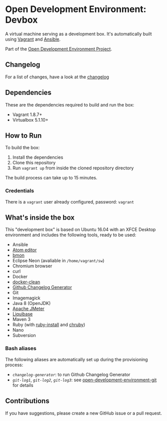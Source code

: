 # Open Development Environment: Devbox

A virtual machine serving as a development box. It's automatically built using [Vagrant](https://www.vagrantup.com/) and [Ansible](https://www.ansible.com/).

Part of the [Open Development Environment Project](https://github.com/ferrarimarco/open-development-environment).

## Changelog
For a list of changes, have a look at the [changelog](CHANGELOG.md)

## Dependencies
These are the dependencies required to build and run the box:
- Vagrant 1.8.7+
- Virtualbox 5.1.10+

## How to Run
To build the box:

1. Install the dependencies
1. Clone this repository
1. Run `vagrant up` from inside the cloned repository directory

The build process can take up to 15 minutes.

### Credentials
There is a `vagrant` user already configured, password: `vagrant`

## What's inside the box
This "development box" is based on Ubuntu 16.04 with an XFCE Desktop environment and includes the following tools, ready to be used:
- Ansible
- [Atom editor](https://atom.io/)
- [bmon](https://github.com/tgraf/bmon)
- Eclipse Neon (avaliable in `/home/vagrant/sw`)
- Chromium browser
- curl
- Docker
- [docker-clean](https://github.com/ZZROTDesign/docker-clean)
- [Github Changelog Generator](https://github.com/skywinder/github-changelog-generator)
- Git
- Imagemagick
- Java 8 (OpenJDK)
- [Apache JMeter](http://jmeter.apache.org/)
- [Liquibase](https://github.com/ferrarimarco/docker-liquibase)
- Maven 3
- Ruby (with [ruby-install](https://github.com/postmodern/ruby-install) and [chruby](https://github.com/postmodern/chruby))
- Nano
- Subversion

### Bash aliases
The following aliases are automatically set up during the provisioning process:
- *`changelog-generator`*: to run Github Changelog Generator
- *`git-log1`*, *`git-log2`*, *`git-log3`*: see [open-development-environment-git](https://github.com/ferrarimarco/open-development-environment-git) for details

## Contributions
If you have suggestions, please create a new GitHub issue or a pull request.
